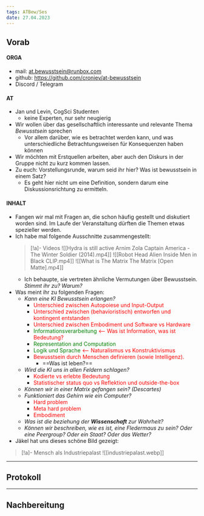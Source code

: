 ```yaml
---
tags: ATBew/Ses
date: 27.04.2023
---
```

## Vorab
#### ORGA
- mail: at.bewusstsein@runbox.com
- github: https://github.com/croniev/at-bewusstsein
- Discord / Telegram

#### AT
- Jan und Levin, CogSci Studenten
	- keine Experten, nur sehr neugierig
- Wir wollen über das gesellschaftlich interessante und relevante Thema *Bewusstsein* sprechen
	- Vor allem darüber, wie es betrachtet werden kann, und was unterschiedliche Betrachtungsweisen für Konsequenzen haben können
- Wir möchten mit Erstquellen arbeiten, aber auch den Diskurs in der Gruppe nicht zu kurz kommen lassen. 
- Zu euch: Vorstellungsrunde, warum seid ihr hier? Was ist bewusstsein in einem Satz?
	- Es geht hier nicht um eine Definition, sondern darum eine Diskussionsrichtung zu ermitteln.

#### INHALT
- Fangen wir mal mit Fragen an, die schon häufig gestellt und diskutiert worden sind. Im Laufe der Veranstaltung dürften die Themen etwas spezieller werden. 
- Ich habe mal folgende Ausschnitte zusammengestellt: 
  >[!a]- Videos
  > ![[Hydra is still active Arnim Zola Captain America - The Winter Soldier (2014).mp4]]
  > ![[Robot Head Alien Inside Men in Black CLIP.mp4]]
  > ![[What is The Matrix The Matrix [Open Matte].mp4]]
	- Ich behaupte, sie vertreten ähnliche Vermutungen über Bewusstsein. *Stimmt ihr zu? Warum?*
- Was meint ihr zu folgenden Fragen:
	- *Kann eine KI Bewusstsein erlangen?*
		- <font color="red">Unterschied zwischen Autopoiese und Input-Output</font>
		- <font color="red">Unterschied zwischen (behavioristisch) entworfen und kontingent entstanden</font>
		- <font color="red">Unterschied zwischen Embodiment und Software vs Hardware</font>
		- <font color="green">Informationsverarbeitung</font> <font color="red">\<-- Was ist Information, was ist Bedeutung?</font>
		- <font color="green">Representation and Computation</font>
		- <font color="green">Logik und Sprache</font> <font color="red"><-- Naturalismus vs Konstruktivismus</font>
		- <font color="red">Bewusstsein durch Menschen definieren (sowie Intelligenz).</font>
			- ==Was ist leben?==
	- *Wird die KI uns in allen Feldern schlagen?*
		- <font color="red">Kodierte vs erlebte Bedeutung</font>
		- <font color="red">Statistischer status quo vs Reflektion und outside-the-box</font>
	- *Können wir in einer Matrix gefangen sein? (Descartes)*
	- *Funktioniert das Gehirn wie ein Computer?*
		- <font color="red">Hard problem</font>
		- <font color="red">Meta hard problem</font>
		- <font color="red">Embodiment</font>
	- *Was ist die beziehung der **Wissenschaft** zur Wahrheit?*
	- *Können wir beschreiben, wie es ist, eine Fledermaus zu sein? Oder eine Peergroup? Oder ein Staat? Oder das Wetter?*
- Jäkel hat uns dieses schöne Bild gezeigt:
>[!a]- Mensch als Industriepalast
> ![[industriepalast.webp]]

---
## Protokoll

---
## Nachbereitung
